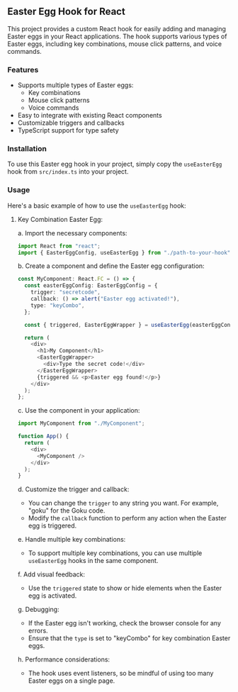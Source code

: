 ## Easter Egg Hook for React

This project provides a custom React hook for easily adding and managing Easter eggs in your React applications. The hook supports various types of Easter eggs, including key combinations, mouse click patterns, and voice commands.

### Features

- Supports multiple types of Easter eggs:
  - Key combinations
  - Mouse click patterns
  - Voice commands
- Easy to integrate with existing React components
- Customizable triggers and callbacks
- TypeScript support for type safety

### Installation

To use this Easter egg hook in your project, simply copy the `useEasterEgg` hook from `src/index.ts` into your project.

### Usage

Here's a basic example of how to use the `useEasterEgg` hook:

1. Key Combination Easter Egg:

   a. Import the necessary components:
      ```typescript
      import React from "react";
      import { EasterEggConfig, useEasterEgg } from "./path-to-your-hook";
      ```

   b. Create a component and define the Easter egg configuration:
      ```typescript
      const MyComponent: React.FC = () => {
        const easterEggConfig: EasterEggConfig = {
          trigger: "secretcode",
          callback: () => alert("Easter egg activated!"),
          type: "keyCombo",
        };

        const { triggered, EasterEggWrapper } = useEasterEgg(easterEggConfig);

        return (
          <div>
            <h1>My Component</h1>
            <EasterEggWrapper>
              <div>Type the secret code!</div>
            </EasterEggWrapper>
            {triggered && <p>Easter egg found!</p>}
          </div>
        );
      };
      ```

   c. Use the component in your application:
      ```typescript
      import MyComponent from "./MyComponent";

      function App() {
        return (
          <div>
            <MyComponent />
          </div>
        );
      }
      ```

   d. Customize the trigger and callback:
      - You can change the `trigger` to any string you want. For example, "goku" for the Goku code.
      - Modify the `callback` function to perform any action when the Easter egg is triggered.

   e. Handle multiple key combinations:
      - To support multiple key combinations, you can use multiple `useEasterEgg` hooks in the same component.

   f. Add visual feedback:
      - Use the `triggered` state to show or hide elements when the Easter egg is activated.

   g. Debugging:
      - If the Easter egg isn't working, check the browser console for any errors.
      - Ensure that the `type` is set to "keyCombo" for key combination Easter eggs.

   h. Performance considerations:
      - The hook uses event listeners, so be mindful of using too many Easter eggs on a single page.
